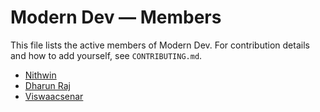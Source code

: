 # Modern Dev — Members

This file lists the active members of Modern Dev. For contribution details and how to add yourself, see `CONTRIBUTING.md`.

- [Nithwin](https://github.com/Nithwin)
- [Dharun Raj](https://github.com/Raju251004)
- [Viswaacsenar](https://github.com/Viswaacsenarj18)
